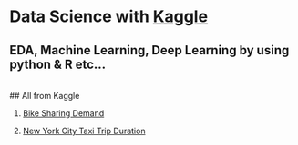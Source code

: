 # Data Science with [Kaggle](https://www.kaggle.com/)

## EDA, Machine Learning, Deep Learning by using python & R etc...
<br>
## All from Kaggle

1. [Bike Sharing Demand](https://github.com/todagi/DataScience_with_Kaggle/tree/master/Bike%20Sharing%20Demand)

2. [New York City Taxi Trip Duration](https://github.com/todagi/DataScience_with_Kaggle/tree/master/New%20York%20City%20Taxi%20Trip%20Duration)
